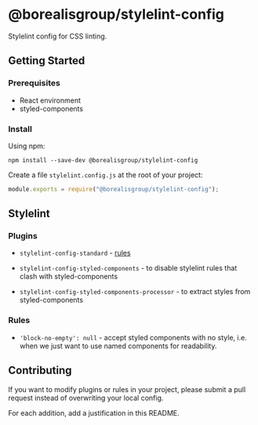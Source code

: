 # @borealisgroup/stylelint-config

Stylelint config for CSS linting.

## Getting Started

### Prerequisites

- React environment
- styled-components

### Install

Using npm:

```
npm install --save-dev @borealisgroup/stylelint-config
```

Create a file `stylelint.config.js` at the root of your project:

```js
module.exports = require("@borealisgroup/stylelint-config");
```

## Stylelint

### Plugins

- `stylelint-config-standard` - [rules](https://github.com/stylelint/stylelint-config-standard)
- `stylelint-config-styled-components` - to disable stylelint rules that clash with styled-components

- `stylelint-config-styled-components-processor` - to extract styles from styled-components

### Rules

- `'block-no-empty': null` - accept styled components with no style, i.e. when we just want to use named components for readability.

## Contributing

If you want to modify plugins or rules in your project, please submit a pull request instead of overwriting your local config.

For each addition, add a justification in this README.
